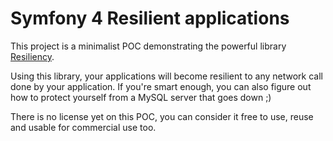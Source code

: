 # Symfony 4 Resilient applications

This project is a minimalist POC demonstrating the powerful library [Resiliency](https://github.com/loveOSS/resiliency).

Using this library, your applications will become resilient to any network call done by your application.
If you're smart enough, you can also figure out how to protect yourself from a MySQL server that goes down ;)

There is no license yet on this POC, you can consider it free to use, reuse and usable for commercial use too.

